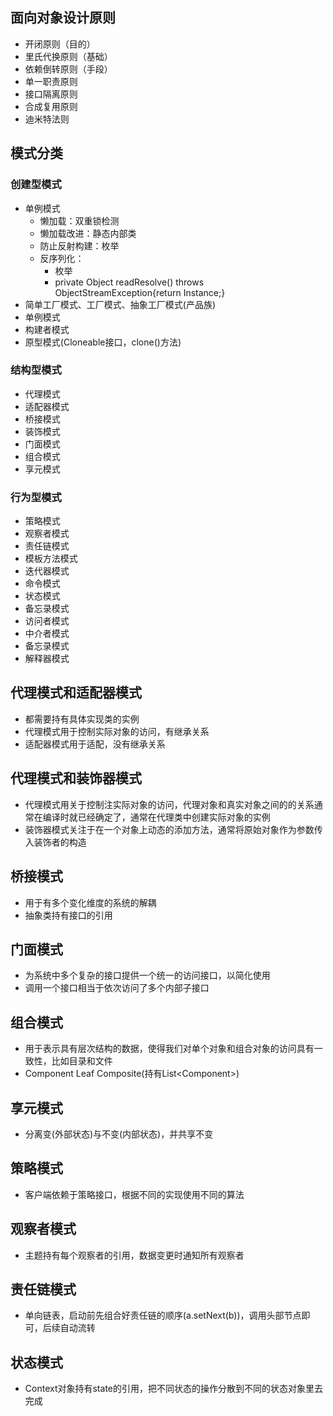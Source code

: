## 面向对象设计原则
* 开闭原则（目的）
* 里氏代换原则（基础）
* 依赖倒转原则（手段）
* 单一职责原则
* 接口隔离原则
* 合成复用原则
* 迪米特法则

## 模式分类
### 创建型模式
- 单例模式
  - 懒加载：双重锁检测
  - 懒加载改进：静态内部类
  - 防止反射构建：枚举
  - 反序列化：
    - 枚举
    - private Object readResolve() throws ObjectStreamException{return Instance;}
- 简单工厂模式、工厂模式、抽象工厂模式(产品族)
- 单例模式
- 构建者模式
- 原型模式(Cloneable接口，clone()方法)
### 结构型模式
- 代理模式
- 适配器模式
- 桥接模式
- 装饰模式
- 门面模式
- 组合模式
- 享元模式
### 行为型模式
- 策略模式
- 观察者模式
- 责任链模式
- 模板方法模式
- 迭代器模式
- 命令模式
- 状态模式
- 备忘录模式
- 访问者模式
- 中介者模式
- 备忘录模式
- 解释器模式

## 代理模式和适配器模式
- 都需要持有具体实现类的实例
- 代理模式用于控制实际对象的访问，有继承关系
- 适配器模式用于适配，没有继承关系

## 代理模式和装饰器模式
- 代理模式用关于控制注实际对象的访问，代理对象和真实对象之间的的关系通常在编译时就已经确定了，通常在代理类中创建实际对象的实例
- 装饰器模式关注于在一个对象上动态的添加方法，通常将原始对象作为参数传入装饰者的构造

## 桥接模式
- 用于有多个变化维度的系统的解耦
- 抽象类持有接口的引用

## 门面模式
- 为系统中多个复杂的接口提供一个统一的访问接口，以简化使用
- 调用一个接口相当于依次访问了多个内部子接口

## 组合模式
- 用于表示具有层次结构的数据，使得我们对单个对象和组合对象的访问具有一致性，比如目录和文件
- Component Leaf Composite(持有List\<Component\>)

## 享元模式
- 分离变(外部状态)与不变(内部状态)，并共享不变

## 策略模式
- 客户端依赖于策略接口，根据不同的实现使用不同的算法

## 观察者模式
- 主题持有每个观察者的引用，数据变更时通知所有观察者

## 责任链模式
- 单向链表，启动前先组合好责任链的顺序(a.setNext(b))，调用头部节点即可，后续自动流转

## 状态模式
- Context对象持有state的引用，把不同状态的操作分散到不同的状态对象里去完成
